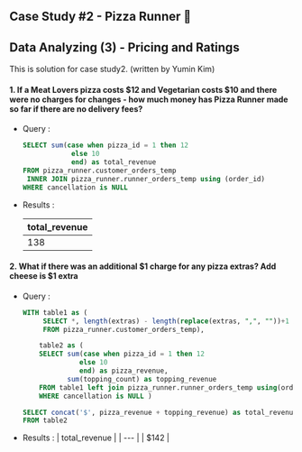 ## Case Study #2 - Pizza Runner 🍕
## Data Analyzing (3) - Pricing and Ratings

This is solution for case study2. (written by Yumin Kim)

#### 1. If a Meat Lovers pizza costs $12 and Vegetarian costs $10 and there were no charges for changes - how much money has Pizza Runner made so far if there are no delivery fees?
- Query :
    
    ```sql
    SELECT sum(case when pizza_id = 1 then 12
                else 10
                end) as total_revenue
    FROM pizza_runner.customer_orders_temp
     INNER JOIN pizza_runner.runner_orders_temp using (order_id)
    WHERE cancellation is NULL
    ```
    
- Results : 
    
    | total_revenue |
    | --- | 
    | 138 |

#### 2. What if there was an additional $1 charge for any pizza extras? Add cheese is $1 extra
- Query : 

  ```sql 
  WITH table1 as (
       SELECT *, length(extras) - length(replace(extras, ",", ""))+1 AS topping_count
       FROM pizza_runner.customer_orders_temp), 

      table2 as (
      SELECT sum(case when pizza_id = 1 then 12
                else 10
                end) as pizza_revenue, 
             sum(topping_count) as topping_revenue
      FROM table1 left join pizza_runner.runner_orders_temp using(order_id)
      WHERE cancellation is NULL )

  SELECT concat('$', pizza_revenue + topping_revenue) as total_revenue
  FROM table2
  ```
- Results : 
    | total_revenue |
    | --- | 
    | $142 |
